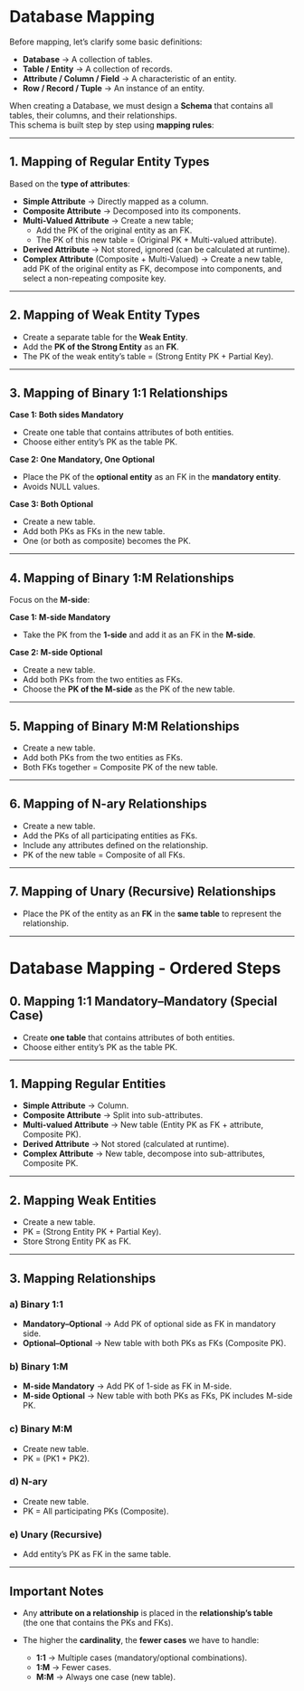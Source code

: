 # Database Mapping

Before mapping, let’s clarify some basic definitions:

- **Database** → A collection of tables.  
- **Table / Entity** → A collection of records.  
- **Attribute / Column / Field** → A characteristic of an entity.  
- **Row / Record / Tuple** → An instance of an entity.  

When creating a Database, we must design a **Schema** that contains all tables, their columns, and their relationships.  
This schema is built step by step using **mapping rules**:

---

## 1. Mapping of Regular Entity Types
Based on the **type of attributes**:
- **Simple Attribute** → Directly mapped as a column.  
- **Composite Attribute** → Decomposed into its components.  
- **Multi-Valued Attribute** → Create a new table;  
  - Add the PK of the original entity as an FK.  
  - The PK of this new table = (Original PK + Multi-valued attribute).  
- **Derived Attribute** → Not stored, ignored (can be calculated at runtime).  
- **Complex Attribute** (Composite + Multi-Valued) → Create a new table, add PK of the original entity as FK, decompose into components, and select a non-repeating composite key.  

---

## 2. Mapping of Weak Entity Types
- Create a separate table for the **Weak Entity**.  
- Add the **PK of the Strong Entity** as an **FK**.  
- The PK of the weak entity’s table = (Strong Entity PK + Partial Key).  

---

## 3. Mapping of Binary 1:1 Relationships
**Case 1: Both sides Mandatory**  
- Create one table that contains attributes of both entities.  
- Choose either entity’s PK as the table PK.  

**Case 2: One Mandatory, One Optional**  
- Place the PK of the **optional entity** as an FK in the **mandatory entity**.  
- Avoids NULL values.  

**Case 3: Both Optional**  
- Create a new table.  
- Add both PKs as FKs in the new table.  
- One (or both as composite) becomes the PK.  

---

## 4. Mapping of Binary 1:M Relationships
Focus on the **M-side**:  

**Case 1: M-side Mandatory**  
- Take the PK from the **1-side** and add it as an FK in the **M-side**.  

**Case 2: M-side Optional**  
- Create a new table.  
- Add both PKs from the two entities as FKs.  
- Choose the **PK of the M-side** as the PK of the new table.  

---

## 5. Mapping of Binary M:M Relationships
- Create a new table.  
- Add both PKs from the two entities as FKs.  
- Both FKs together = Composite PK of the new table.  

---

## 6. Mapping of N-ary Relationships
- Create a new table.  
- Add the PKs of all participating entities as FKs.  
- Include any attributes defined on the relationship.  
- PK of the new table = Composite of all FKs.  

---

## 7. Mapping of Unary (Recursive) Relationships
- Place the PK of the entity as an **FK** in the **same table** to represent the relationship.  

--- 
# Database Mapping - Ordered Steps

## 0. Mapping 1:1 Mandatory–Mandatory (Special Case)
- Create **one table** that contains attributes of both entities.  
- Choose either entity’s PK as the table PK.  

---

## 1. Mapping Regular Entities
- **Simple Attribute** → Column.  
- **Composite Attribute** → Split into sub-attributes.  
- **Multi-valued Attribute** → New table (Entity PK as FK + attribute, Composite PK).  
- **Derived Attribute** → Not stored (calculated at runtime).  
- **Complex Attribute** → New table, decompose into sub-attributes, Composite PK.  

---

## 2. Mapping Weak Entities
- Create a new table.  
- PK = (Strong Entity PK + Partial Key).  
- Store Strong Entity PK as FK.  

---

## 3. Mapping Relationships

### a) Binary 1:1
- **Mandatory–Optional** → Add PK of optional side as FK in mandatory side.  
- **Optional–Optional** → New table with both PKs as FKs (Composite PK).  

### b) Binary 1:M
- **M-side Mandatory** → Add PK of 1-side as FK in M-side.  
- **M-side Optional** → New table with both PKs as FKs, PK includes M-side PK.  

### c) Binary M:M
- Create new table.  
- PK = (PK1 + PK2).  

### d) N-ary
- Create new table.  
- PK = All participating PKs (Composite).  

### e) Unary (Recursive)
- Add entity’s PK as FK in the same table.  

---
## Important Notes

- Any **attribute on a relationship** is placed in the **relationship’s table**  
  (the one that contains the PKs and FKs).  

- The higher the **cardinality**, the **fewer cases** we have to handle:  
  - **1:1** → Multiple cases (mandatory/optional combinations).  
  - **1:M** → Fewer cases.  
  - **M:M** → Always one case (new table).  
